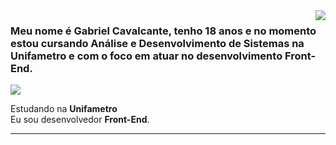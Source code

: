<img align='right' src="https://github-readme-stats.vercel.app/api?username=gabrielovski&show_icons=true&theme=tokyonight&cache_seconds=2300">

### Meu nome é Gabriel Cavalcante, tenho 18 anos e no momento estou cursando Análise e Desenvolvimento de Sistemas na Unifametro e com o foco em atuar no desenvolvimento Front-End.

<img src="https://img.shields.io/static/v1?label=Overview&message=gabrielovski&theme=tokyonight&style=for-the-badge&logo=GitHub">

<p> Estudando na <b>Unifametro</b><br/> Eu sou desenvolvedor <b>Front-End</b>.</p>

<hr>
